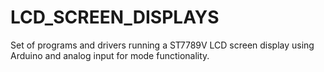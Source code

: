 # LCD_SCREEN_DISPLAYS
Set of programs and drivers running a ST7789V LCD screen display using Arduino and analog input for mode functionality.
